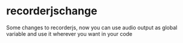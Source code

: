# recorderjschange
Some changes to recorderjs, now you can use audio output as global variable and use it wherever you want in your code
